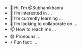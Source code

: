 - 👋 Hi, I’m @Subhamkhanra
- 👀 I’m interested in ...
- 🌱 I’m currently learning ...
- 💞️ I’m looking to collaborate on ...
- 📫 How to reach me ...
- 😄 Pronouns: ...
- ⚡ Fun fact: ...

<!---
Subhamkhanra/Subhamkhanra is a ✨ special ✨ repository because its `README.md` (this file) appears on your GitHub profile.
You can click the Preview link to take a look at your changes.
--->
